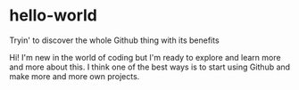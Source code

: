 # hello-world
Tryin' to discover the whole Github thing with its benefits

Hi! I'm new in the world of coding but I'm ready to explore and learn more and more about this.
I think one of the best ways is to start using Github and make more and more own projects.
